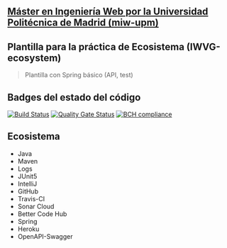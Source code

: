 ## [Máster en Ingeniería Web por la Universidad Politécnica de Madrid (miw-upm)](http://miw.etsisi.upm.es)
## Plantilla para la práctica de Ecosistema (IWVG-ecosystem)
> Plantilla con Spring básico (API, test) 

## Badges del estado del código
[![Build Status](https://travis-ci.org/Pedrito-1997/iwvg-ecosystem-pedro-magdaleno.svg?branch=master)](https://travis-ci.org/Pedrito-1997/iwvg-ecosystem-pedro-magdaleno)
[![Quality Gate Status](https://sonarcloud.io/api/project_badges/measure?project=es.upm.miw%3Aiwvg-ecosystem-pedro-magdaleno&metric=alert_status)](https://sonarcloud.io/dashboard?id=es.upm.miw%3Aiwvg-ecosystem-pedro-magdaleno)
[![BCH compliance](https://bettercodehub.com/edge/badge/Pedrito-1997/iwvg-ecosystem-pedro-magdaleno?branch=develop)](https://bettercodehub.com/)


## Ecosistema
* Java
* Maven
* Logs
* JUnit5
* IntelliJ
* GitHub
* Travis-CI
* Sonar Cloud
* Better Code Hub
* Spring
* Heroku
* OpenAPI-Swagger
